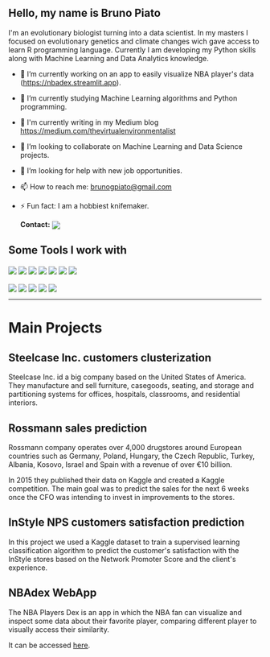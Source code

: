 ## Hello, my name is Bruno Piato
I'm an evolutionary biologist turning into a data scientist. In my masters I focused on evolutionary genetics and climate changes wich gave access to learn R programming language. Currently I am developing my Python skills along with Machine Learning and Data Analytics knowledge. 

- 🔭 I’m currently working on an app to easily visualize NBA player's data (https://nbadex.streamlit.app).
- 🌱 I’m currently studying Machine Learning algorithms and Python programming.
- :scroll: I'm currently writing in my Medium blog https://medium.com/thevirtualenvironmentalist
- 👯 I’m looking to collaborate on Machine Learning and Data Science projects.
- 🤔 I’m looking for help with new job opportunities.
- 📫 How to reach me: brunogpiato@gmail.com
- ⚡ Fun fact: I am a hobbiest knifemaker.
  
  **Contact:** <img align="center" src="https://img.shields.io/badge/LinkedIn-blue?logo=LinkedIn">


## Some Tools I work with
<!-- Tools  -->
<div style="display: inline_block">
  <img align="center" src="https://img.shields.io/badge/Python-14354C?style=for-the-badge&logo=python&logoColor=white" />
  <img align="center" src="https://img.shields.io/badge/Jupyter-F37626.svg?&style=for-the-badge&logo=Jupyter&logoColor=white" />
<!--     <img align="center" src="https://img.shields.io/badge/Flask-000000?style=for-the-badge&logo=flask&logoColor=white" /> -->
  <img align="center" src="https://img.shields.io/badge/Pandas-2C2D72?style=for-the-badge&logo=pandas&logoColor=white" />
  <img align="center" src="https://img.shields.io/badge/scikit_learn-F7931E?style=for-the-badge&logo=scikit-learn&logoColor=white" />
  <img align="center" src="https://img.shields.io/badge/Streamlit-FF4B4B?style=for-the-badge&logo=Streamlit&logoColor=white" />
  <img align="center" src="https://img.shields.io/badge/conda-342B029.svg?&style=for-the-badge&logo=anaconda&logoColor=white" />
  <img align="center" src="https://img.shields.io/badge/R-276DC3?style=for-the-badge&logo=r&logoColor=white" />
</div>
<div>
<br />
<!--     <img align="center" src="https://img.shields.io/badge/TensorFlow-FF6F00?style=for-the-badge&logo=TensorFlow&logoColor=white" /> -->
<!--     <img align="center" src="https://img.shields.io/badge/PyTorch-EE4C2C?style=for-the-badge&logo=PyTorch&logoColor=white" /> -->
  <img align="center" src="https://img.shields.io/badge/Heroku-430098?style=for-the-badge&logo=heroku&logoColor=white" />
  <img align="center" src="https://img.shields.io/badge/Git-orange?style=for-the-badge&logo=git&logoColor=white">
<!--   <img align="center" src="https://img.shields.io/badge/Postman-FF6C37?style=for-the-badge&logo=Postman&logoColor=white" /> -->
<!--   <img align="center" src="https://img.shields.io/badge/MySQL-005C84?style=for-the-badge&logo=mysql&logoColor=white" /> -->
<!--   <img align="center" src="https://img.shields.io/badge/PostgreSQL-316192?style=for-the-badge&logo=postgresql&logoColor=white" /> -->
  <img align="center" src="https://img.shields.io/badge/SQLite-07405E?style=for-the-badge&logo=sqlite&logoColor=white" />
  <img align="center" src="https://img.shields.io/badge/HTML5-E34F26?style=for-the-badge&logo=html5&logoColor=white" />
  <img align="center" src="https://img.shields.io/badge/Linux-color?style=for-the-badge&logo=linux&logoColor=white&color=orange" />
</div>

---
# Main Projects

## Steelcase Inc. customers clusterization

Steelcase Inc. id a big company based on the United States of America. They manufacture and sell furniture, casegoods, seating, and storage and partitioning systems for offices, hospitals, classrooms, and residential interiors.

## Rossmann sales prediction

Rossmann company operates over 4,000 drugstores around European countries such as Germany, Poland, Hungary, the Czech Republic, Turkey, Albania, Kosovo, Israel and Spain with a revenue of over €10 billion.

In 2015 they published their data on Kaggle and created a Kaggle competition. The main goal was to predict the sales for the next 6 weeks once the CFO was intending to invest in improvements to the stores.

## InStyle NPS customers satisfaction prediction

In this project we used a Kaggle dataset to train a supervised learning classification algorithm to predict the customer's satisfaction with the InStyle stores based on the Network Promoter Score and the client's experience.

## NBAdex WebApp

The NBA Players Dex is an app in which the NBA fan can visualize and inspect some data about their favorite player, comparing different player to visually access their similarity.

It can be accessed [here](https://brunopiato-nbadex--home-ema0lf.streamlit.app/).